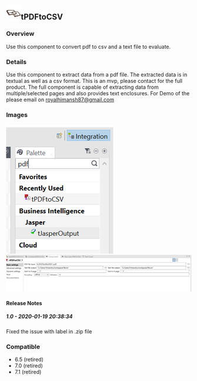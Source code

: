 ## <img src='./logo.jpg' width='40' height='40'>tPDFtoCSV

### Overview
Use this component to convert pdf to csv and a text file to evaluate.


### Details
Use this component to extract data from a pdf file. The extracted data is in textual as well as a csv format.
This is an mvp, please contact for the full product. 
The full component is capable of extracting data from multiple/selected pages and also provides text enclosures. 
For Demo of the please email on royalhimansh87@gmail.com
### Images
<a href='./screenshots/v_1.0__2.jpg'><img src='./screenshots/v_1.0__2.jpg' ></a>
<a href='./screenshots/v_1.0__1.jpg'><img src='./screenshots/v_1.0__1.jpg' ></a>



#### Release Notes

##### 1.0 - 2020-01-19 20:38:34
Fixed the issue with label in .zip file
### Compatible
 - 6.5 (retired)
 -  7.0 (retired)
 -  7.1 (retired)